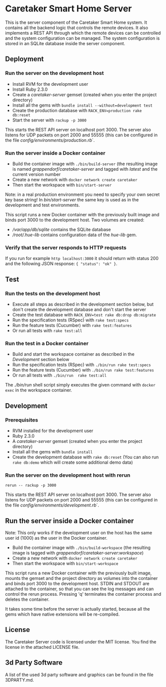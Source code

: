 Caretaker Smart Home Server
===========================

This is the server component of the Caretaker Smart Home system. It contains all the backend logic
that controls the remote devices. It also implements a REST API through which the remote devices
can be controlled and the system configuration can be managed. The system configuration is stored
in an SQLite database inside the server component.


Deployment
----------

### Run the server on the development host

* Install RVM for the development user
* Install Ruby 2.3.0
* Create a _caretaker-server_ gemset (created when you enter the project directory) 
* Install all the gems with `bundle install --without=development test`
* Create the production database with `RACK_ENV=production rake db:reset`
* Start the server with `rackup -p 3000`

This starts the REST API server on localhost port 3000. The server also listens for UDP packets on 
port 2000 and 55555 (this can be configured in the file _config/environments/production.rb_`.

### Run the server inside a Docker container

* Build the container image with `./bin/build-server` (the resulting image is named
  _grappendorf/caretaker-server_ and tagged with _latest_ and the current version number 
* Create a new network with `docker network create caretaker` 
* Then start the workspace with `bin/start-server`

Note: in a real production environment you need to specify your own secret key base string!
In _bin/start-server_ the same key is used as in the development and test environments.

This script runs a new Docker container with the previously built image and binds port 3000 to the 
development host. Two volumes are created:

* _/var/app/db/sqlite_ contains the SQLite database
* _/root/.hue-lib_ contains configuration data of the _hue-lib_ gem. 

### Verify that the server responds to HTTP requests

If you run for example `http localhost:3000` it should return with status 200 and the following
JSON response: `{ "status": "ok" }`.


Test
----

### Run the tests on the development host

* Execute all steps as described in the development section below, but don't create the 
  development database and don't start the server
* Create the test database with `RACK_ENV=test rake db:drop db:migrate`
* Run the specification tests (RSpec) with `rake test:specs` 
* Run the feature tests (Cucumber) with `rake test:features` 
* Or run all tests with `rake test:all` 

### Run the test in a Docker container

* Build and start the workspace container as described in the _Development_ section below
* Run the specification tests (RSpec) with `./bin/run rake test:specs` 
* Run the feature tests (Cucumber) with `./bin/run rake test:features` 
* Or run all tests with `./bin/run  rake test:all`
 
The _./bin/run_ shell script simply executes the given command with `docker exec` in the workspace 
container.


Development
-----------

### Prerequisites
 
* RVM installed for the development user
* Ruby 2.3.0
* A _caretaker-server_ gemset (created when you enter the project directory) 
* Install all the gems with `bundle install`
* Create the development database with `rake db:reset` (You can also run `rake db:demo` which will 
  create some additional demo data)

### Run the server on the development host with rerun

`rerun -- rackup -p 3000`

This starts the REST API server on localhost port 3000. The server also listens for UDP packets on 
port 2000 and 55555 (this can be configured in the file _config/environments/development.rb_`.

## Run the server inside a Docker container

Note: This only works if the development user on the host has the same user id (1000) as the
user in the Docker container.

* Build the container image with `./bin/build-workspace` (the resulting image is tagged with
  _grappendorf/caretaker-server:workspace_)
* Create a new network with `docker network create caretaker` 
* Then start the workspace with `bin/start-workspace`

This script runs a new Docker container with the previously built image, mounts the gemset and the 
project directory as volumes into the container and binds port 3000 to the development host.
STDIN and STDOUT are attached to the container, so that you can see the log messages and can
control the rerun process. Pressing 'q' terminates the container process and deletes the container.

It takes some time before the server is actually started, because all the gems which have native 
extensions will be re-compiled.


License
-------

The Caretaker Server code is licensed under the MIT license.
You find the license in the attached LICENSE file.


3d Party Software
-----------------

A list of the used 3d party software and graphics can be found in the file 3DPARTY.md.
